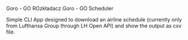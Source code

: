 Goro - GO ROzkładacz 
Goro - GO Scheduler 

Simple CLI App designed to download an airline schedule (currently only from Lufthansa Group through LH Open API) and show the output as csv file.
